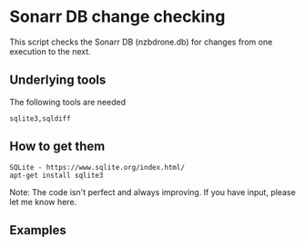 # Sonarr DB change checking

This script checks the Sonarr DB (nzbdrone.db) for changes from one execution to the next.

## Underlying tools

The following tools are needed

```
sqlite3,sqldiff
```

## How to get them
```
SQLite - https://www.sqlite.org/index.html/
apt-get install sqlite3
```

Note: The code isn't perfect and always improving. If you have input, please let me know here.

## Examples


